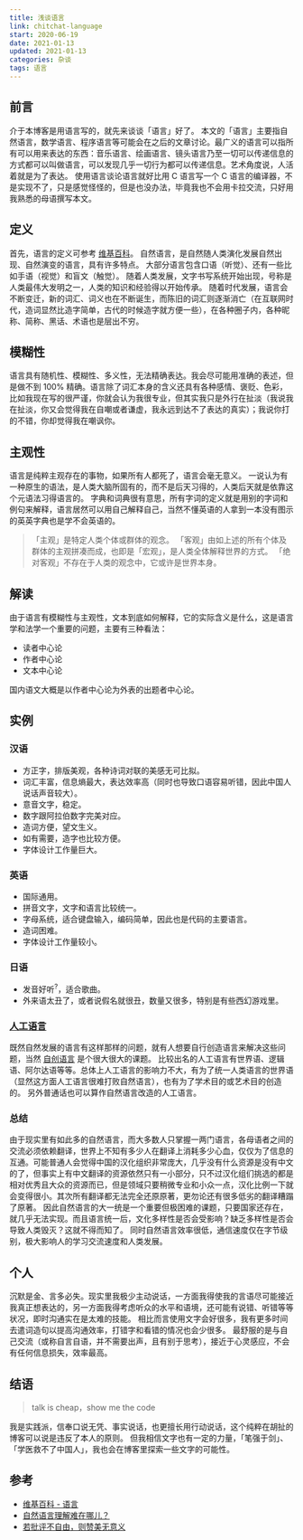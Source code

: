 ```yaml
---
title: 浅谈语言
link: chitchat-language
start: 2020-06-19
date: 2021-01-13
updated: 2021-01-13
categories: 杂谈
tags: 语言
---
```


## 前言

介于本博客是用语言写的，就先来谈谈「语言」好了。
本文的「语言」主要指自然语言，数学语言、程序语言等可能会在之后的文章讨论。最广义的语言可以指所有可以用来表达的东西：音乐语言、绘画语言、镜头语言乃至一切可以传递信息的方式都可以叫做语言，可以发现几乎一切行为都可以传递信息。艺术角度说，人活着就是为了表达。
使用语言谈论语言就好比用 C 语言写一个 C 语言的编译器，不是实现不了，只是感觉怪怪的，但是也没办法，毕竟我也不会用卡拉交流，只好用我熟悉的母语撰写本文。

<!-- more -->

## 定义

首先，语言的定义可参考 [维基百科](https://zh.wikipedia.org/wiki/%E8%AF%AD%E8%A8%80)。
自然语言，是自然随人类演化发展自然出现、自然演变的语言，具有许多特点。
大部分语言包含口语（听觉）、还有一些比如手语（视觉）和盲文（触觉）。
随着人类发展，文字书写系统开始出现，号称是人类最伟大发明之一，人类的知识和经验得以开始传承。
随着时代发展，语言会不断变迁，新的词汇、词义也在不断诞生，而陈旧的词汇则逐渐消亡（在互联网时代，造词显然比造字简单，古代的时候造字就方便一些），在各种圈子内，各种昵称、简称、黑话、术语也是层出不穷。

## 模糊性

语言具有随机性、模糊性、多义性，无法精确表达。我会尽可能用准确的表述，但是做不到 100% 精确。语言除了词汇本身的含义还具有各种感情、褒贬、色彩，比如我现在写的很严谨，你就会认为我很专业，但其实我只是外行在扯淡（我说我在扯淡，你又会觉得我在自嘲或者谦虚，我永远到达不了表达的真实）；我说你打的不错，你却觉得我在嘲讽你。

## 主观性

语言是纯粹主观存在的事物，如果所有人都死了，语言会毫无意义。
一说认为有一种原生的语法，是人类大脑所固有的，而不是后天习得的，人类后天就是依靠这个元语法习得语言的。
字典和词典很有意思，所有字词的定义就是用别的字词和例句来解释，语言居然可以用自己解释自己，当然不懂英语的人拿到一本没有图示的英英字典也是学不会英语的。

>「主观」是特定人类个体或群体的观念。
>「客观」由如上述的所有个体及群体的主观拼凑而成，也即是「宏观」，是人类全体解释世界的方式。
>「绝对客观」不存在于人类的观念中，它或许是世界本身。

## 解读

由于语言有模糊性与主观性，文本到底如何解释，它的实际含义是什么，这是语言学和法学一个重要的问题，主要有三种看法：

- 读者中心论
- 作者中心论
- 文本中心论

国内语文大概是以作者中心论为外表的出题者中心论。

## 实例

### 汉语

- 方正字，排版美观，各种诗词对联的美感无可比拟。
- 词汇丰富，信息熵最大，表达效率高（同时也导致口语容易听错，因此中国人说话声音较大）。
- 意音文字，稳定。
- 数字跟阿拉伯数字完美对应。
- 造词方便，望文生义。
- 如有需要，造字也比较方便。
- 字体设计工作量巨大。

### 英语

- 国际通用。
- 拼音文字，文字和语言比较统一。
- 字母系统，适合键盘输入，编码简单，因此也是代码的主要语言。
- 造词困难。
- 字体设计工作量较小。

### 日语

- 发音好听<sup>?</sup>，适合歌曲。
- 外来语太丑了，或者说假名就很丑，数量又很多，特别是有些西幻游戏里。

### [人工语言](https://zh.wikipedia.org/wiki/%E4%BA%BA%E5%B7%A5%E8%AA%9E%E8%A8%80)

既然自然发展的语言有这样那样的问题，就有人想要自行创造语言来解决这些问题，当然 [自创语言](https://www.zhihu.com/question/20794275) 是个很大很大的课题。
比较出名的人工语言有世界语、逻辑语、阿尔达语等等。总体上人工语言的影响力不大，有为了统一人类语言的世界语（显然这方面人工语言很难打败自然语言），也有为了学术目的或艺术目的创造的。
另外普通话也可以算作自然语言改造的人工语言。

### 总结

由于现实里有如此多的自然语言，而大多数人只掌握一两门语言，各母语者之间的交流必须依赖翻译，世界上不知有多少人在翻译上消耗多少心血，仅仅为了信息的互通。可能普通人会觉得中国的汉化组织非常庞大，几乎没有什么资源是没有中文的了，但事实上有中文翻译的资源依然只有一小部分，只不过汉化组们挑选的都是相对优秀且大众的资源而已，但是领域只要稍微专业和小众一点，汉化比例一下就会变得很小。其次所有翻译都无法完全还原原著，更勿论还有很多低劣的翻译糟蹋了原著。
因此自然语言的大一统是一个重要但极困难的课题，只要国家还存在，就几乎无法实现。而且语言统一后，文化多样性是否会受影响？缺乏多样性是否会导致人类毁灭？这就不得而知了。
同时自然语言效率很低，通信速度仅在字节级别，极大影响人的学习交流速度和人类发展。

## 个人

沉默是金、言多必失。现实里我极少主动说话，一方面我得使我的言语尽可能接近我真正想表达的，另一方面我得考虑听众的水平和语境，还可能有说错、听错等等状况，即时沟通实在是太难的技能。
相比而言使用文字会好很多，我有更多时间去遣词造句以提高沟通效率，打错字和看错的情况也会少很多。
最舒服的是与自己交流（或称自言自语，并不需要出声，且有别于思考），接近于心灵感应，不会有任何信息损失，效率最高。

## 结语

> talk is cheap，show me the code

我是实践派，信奉口说无凭、事实说话，也更擅长用行动说话，这个纯粹在胡扯的博客可以说是违反了本人的原则。
但我相信文字也有一定的力量，「笔强于剑」、「学医救不了中国人」，我也会在博客里探索一些文字的可能性。

## 参考

- [维基百科 - 语言](https://zh.wikipedia.org/wiki/%E8%AA%9E%E8%A8%80)
- [自然语言理解难在哪儿？](https://zhuanlan.zhihu.com/p/96801863)
- [若批评不自由，则赞美无意义](https://www.zhihu.com/question/317692887/answer/1124340839)
